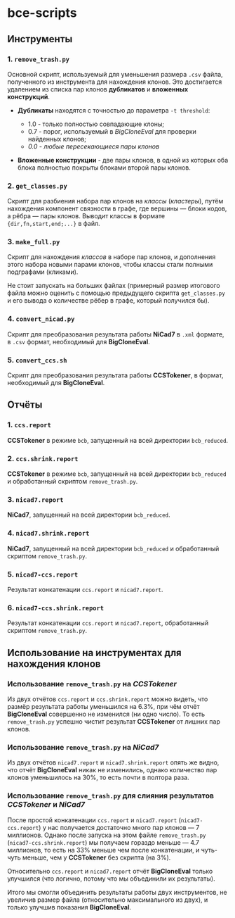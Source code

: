 # bce-scripts
## Инструменты
### 1. `remove_trash.py`

Основной скрипт, используемый для уменьшения размера `.csv` файла, полученного из инструмента для нахождения клонов. Это достигается удалением из списка пар клонов **дубликатов** и **вложенных конструкций**.

+ **Дубликаты** находятся с точностью до параметра `-t threshold`: 
    * 1.0 - только полностью совпадающие клоны; 
    * 0.7 - порог, используемый в *BigCloneEval* для проверки найденных клонов;
    * *0.0 - любые пересекающиеся пары клонов*

+ **Вложенные конструкции** - две пары клонов, в одной из которых оба блока полностью покрыты блоками второй пары клонов.

### 2. `get_classes.py`

Скрипт для разбиения набора пар клонов на *классы* (*кластеры*), путём нахождения компонент связности в графе, где вершины — блоки кодов, а рёбра — пары клонов.
Выводит классы в формате `{dir,fn,start,end;...}` в файл.

### 3. `make_full.py`

Скрипт для нахождения *классов* в наборе пар клонов, и дополнения этого набора новыми парами клонов, чтобы классы стали полными подграфами (кликами). 

Не стоит запускать на больших файлах (примерный размер итогового файла можно оценить с помощью предыдущего скрипта `get_classes.py` и его вывода о количестве рёбер в графе, который получился бы). 

### 4. `convert_nicad.py`

Скрипт для преобразования результата работы **NiCad7** в `.xml` формате, в `.csv` формат, необходимый для **BigCloneEval**.

### 5. `convert_ccs.sh`

Скрипт для преобразования результата работы **CCSTokener**, в формат, необходимый для **BigCloneEval**.

## Отчёты

### 1. `ccs.report`

**CCSTokener** в режиме `bcb`, запущенный на всей директории `bcb_reduced`.

### 2. `ccs.shrink.report`

**CCSTokener** в режиме `bcb`, запущенный на всей директории `bcb_reduced` и обработанный скриптом `remove_trash.py`.

### 3. `nicad7.report`

**NiCad7**, запущенный на всей директории `bcb_reduced`.

### 4. `nicad7.shrink.report`

**NiCad7**, запущенный на всей директории `bcb_reduced` и обработанный скриптом `remove_trash.py`.

### 5. `nicad7-ccs.report`

Результат конкатенации `ccs.report` и `nicad7.report`.

### 6. `nicad7-ccs.shrink.report`

Результат конкатенации `ccs.report` и `nicad7.report`, обработанный скриптом `remove_trash.py`.

## Использование на инструментах для нахождения клонов

### Использование `remove_trash.py` на *CCSTokener*

Из двух отчётов `ccs.report` и `ccs.shrink.report` можно видеть, что размёр результата работы уменьшился на 6.3%, при чём отчёт **BigCloneEval** совершенно не изменился (ни одно число). То есть `remove_trash.py` успешно чистит результат **CCSTokener** от лишних пар клонов.

### Использование `remove_trash.py` на *NiCad7*

Из двух отчётов `nicad7.report` и `nicad7.shrink.report` опять же видно, что отчёт **BigCloneEval** никак не изменились, однако количество пар клонов уменьшилось на 30%, то есть почти в полтора раза.

### Использование `remove_trash.py` для слияния результатов *CCSTokener* и *NiCad7*

После простой конкатенации `ccs.report` и `nicad7.report` (`nicad7-ccs.report`) у нас получается достаточно много пар клонов — 7 миллионов. Однако после запуска на этом файле `remove_trash.py` (`nicad7-ccs.shrink.report`) мы получаем гораздо меньше — 4.7 миллионов, то есть на 33% меньше чем после конкатенации, и чуть-чуть меньше, чем у **CCSTokener** без скрипта (на 3%).

Относительно `ccs.report` и `nicad7.report` отчёт **BigCloneEval** только улучшился (что логично, потому что мы объединили их результаты).

Итого мы смогли объединить результаты работы двух инструментов, не увеличив размер файла (относительно максимального из двух), и только улучшив показания **BigCloneEval**.

<!-- ### Использование `make_full.py` на *CCSTokener*

`make_full.py` дополняет набор пар клонов до такого, в котором все классы полностью включены в набор. Делать бы такое для полного набора клонов на `bcb_reduced`, найденных **CCSTokener** было бы очень затратно по памяти, потому что их там получилось бы примерно 3 миллиарда. Поэтому мы запускаем `make_full.py` на результате работы только на отдельных субдиректориях `bcb_reduced`, и смотрим отчёт **BigCloneEval** только по этим субдиректориям.

В качестве примера запустим **CCSTokener** на `bcb_reduced/4` и обработаем результат скриптом `make_full.py`. *To be continued...* -->
